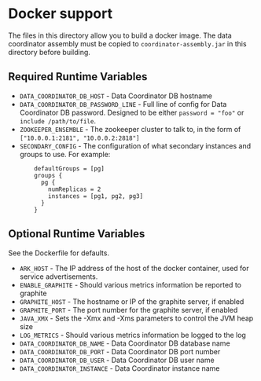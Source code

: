 # Docker support

The files in this directory allow you to build a docker image.  The data coordinator assembly must be 
copied to `coordinator-assembly.jar` in this directory before building.

## Required Runtime Variables

* `DATA_COORDINATOR_DB_HOST` - Data Coordinator DB hostname
* `DATA_COORDINATOR_DB_PASSWORD_LINE` - Full line of config for Data Coordinator DB password.  Designed to be either `password = "foo"` or `include /path/to/file`.
* `ZOOKEEPER_ENSEMBLE` - The zookeeper cluster to talk to, in the form of `["10.0.0.1:2181", "10.0.0.2:2818"]`
* `SECONDARY_CONFIG` - The configuration of what secondary instances and groups to use.  For example:
    ```
        defaultGroups = [pg]
        groups {
          pg {
            numReplicas = 2
            instances = [pg1, pg2, pg3]
          }
        }
    ```

## Optional Runtime Variables

See the Dockerfile for defaults.

* `ARK_HOST` - The IP address of the host of the docker container, used for service advertisements.
* `ENABLE_GRAPHITE` - Should various metrics information be reported to graphite
* `GRAPHITE_HOST` - The hostname or IP of the graphite server, if enabled
* `GRAPHITE_PORT` - The port number for the graphite server, if enabled
* `JAVA_XMX` - Sets the -Xmx and -Xms parameters to control the JVM heap size
* `LOG_METRICS` - Should various metrics information be logged to the log
* `DATA_COORDINATOR_DB_NAME` - Data Coordinator DB database name
* `DATA_COORDINATOR_DB_PORT` - Data Coordinator DB port number
* `DATA_COORDINATOR_DB_USER` - Data Coordinator DB user name
* `DATA_COORDINATOR_INSTANCE` - Data Coordinator instance name